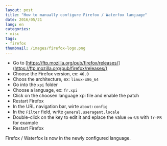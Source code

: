 ```yaml
---
layout: post
title: "How to manually configure Firefox / Waterfox language"
date: 2016/05/21
lang: en
categories: 
- misc 
tags:
- firefox
thumbnail: /images/firefox-logo.png
---
```

* Go to [https://ftp.mozilla.org/pub/firefox/releases/](https://ftp.mozilla.org/pub/firefox/releases/)
* Choose the Firefox version, ex: `46.0`
* Choos the architecture, ex: `linux-x86_64`
* Go into the `xpi` folder
* Choose a language, ex: `fr.xpi`
* Click on the choosen language xpi file and enable the patch
* Restart Firefox
* In the URL navigation bar, wirte `about:config`
* In the `Filter` field, write `general.useragent.locale`  
* Double-click on the key to edit it and eplace the value `en-US` with `fr-FR` for example
* Restart Firefox

Firefox / Waterfox is now in the newly configured language.

